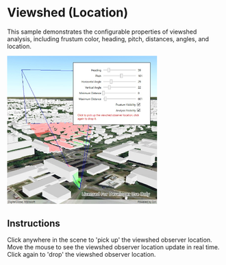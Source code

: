 # Viewshed (Location)

This sample demonstrates the configurable properties of viewshed analysis, including frustum color, heading, pitch, distances, angles, and location.

<img src="ViewshedLocation.jpg" width="350"/>

## Instructions

Click anywhere in the scene to 'pick up' the viewshed observer location. Move the mouse to see the viewshed observer location update in real time. Click again to 'drop' the viewshed observer location.
